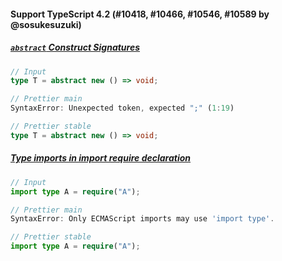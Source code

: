 #### Support TypeScript 4.2 (#10418, #10466, #10546, #10589 by @sosukesuzuki)

##### [`abstract` Construct Signatures](https://devblogs.microsoft.com/typescript/announcing-typescript-4-2/#abstract-construct-signatures)

<!-- prettier-ignore -->
```ts
// Input
type T = abstract new () => void;

// Prettier main
SyntaxError: Unexpected token, expected ";" (1:19)

// Prettier stable
type T = abstract new () => void;

```

##### [Type imports in import require declaration](https://github.com/microsoft/TypeScript/pull/41573)

<!-- prettier-ignore -->
```ts
// Input
import type A = require("A");

// Prettier main
SyntaxError: Only ECMAScript imports may use 'import type'.

// Prettier stable
import type A = require("A");

```
